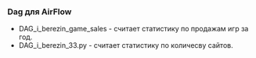 ### Dag для AirFlow
- DAG_i_berezin_game_sales - считает статистику по продажам игр за год. 
- DAG_i_berezin_33.py - считает статистику по количесву сайтов.
